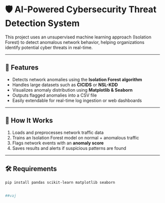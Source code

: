 # 🛡️ AI-Powered Cybersecurity Threat Detection System

This project uses an unsupervised machine learning approach (Isolation Forest) to detect anomalous network behavior, helping organizations identify potential cyber threats in real-time.

---

## 📌 Features

- Detects network anomalies using the **Isolation Forest algorithm**
- Handles large datasets such as **CICIDS** or **NSL-KDD**
- Visualizes anomaly distribution using **Matplotlib & Seaborn**
- Outputs flagged anomalies into a CSV file
- Easily extendable for real-time log ingestion or web dashboards

---

## 🧠 How It Works

1. Loads and preprocesses network traffic data
2. Trains an Isolation Forest model on normal + anomalous traffic
3. Flags network events with an **anomaly score**
4. Saves results and alerts if suspicious patterns are found

---

## 🛠️ Requirements

```bash
pip install pandas scikit-learn matplotlib seaborn


##vaj
